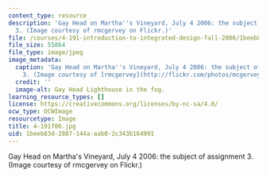 ```yaml
---
content_type: resource
description: 'Gay Head on Martha''s Vineyard, July 4 2006: the subject of assignment
  3. (Image courtesy of rmcgervey on Flickr.)'
file: /courses/4-191-introduction-to-integrated-design-fall-2006/1beeb83d2887144aaab02c343b164991_4-191f06.jpg
file_size: 55864
file_type: image/jpeg
image_metadata:
  caption: 'Gay Head on Martha''s Vineyard, July 4 2006: the subject of assignment
    3. (Image courtesy of [rmcgervey](http://flickr.com/photos/mcgervey/) on Flickr.)'
  credit: ''
  image-alt: Gay Head Lighthouse in the fog.
learning_resource_types: []
license: https://creativecommons.org/licenses/by-nc-sa/4.0/
ocw_type: OCWImage
resourcetype: Image
title: 4-191f06.jpg
uid: 1beeb83d-2887-144a-aab0-2c343b164991
---
```

Gay Head on Martha's Vineyard, July 4 2006: the subject of assignment 3. (Image courtesy of rmcgervey on Flickr.)